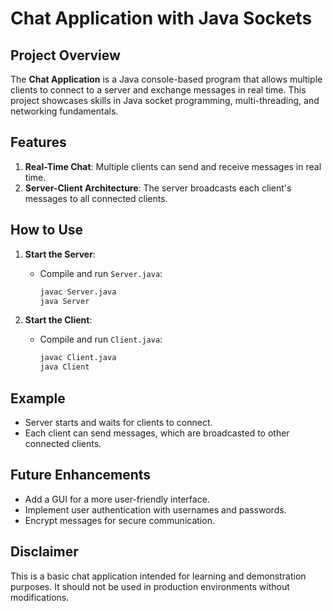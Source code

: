 # Chat Application with Java Sockets

## Project Overview
The **Chat Application** is a Java console-based program that allows multiple clients to connect to a server and exchange messages in real time. This project showcases skills in Java socket programming, multi-threading, and networking fundamentals.

## Features
1. **Real-Time Chat**: Multiple clients can send and receive messages in real time.
2. **Server-Client Architecture**: The server broadcasts each client's messages to all connected clients.

## How to Use
1. **Start the Server**:
   - Compile and run `Server.java`:
     ```bash
     javac Server.java
     java Server
     ```

2. **Start the Client**:
   - Compile and run `Client.java`:
     ```bash
     javac Client.java
     java Client
     ```

## Example
- Server starts and waits for clients to connect.
- Each client can send messages, which are broadcasted to other connected clients.

## Future Enhancements
- Add a GUI for a more user-friendly interface.
- Implement user authentication with usernames and passwords.
- Encrypt messages for secure communication.

## Disclaimer
This is a basic chat application intended for learning and demonstration purposes. It should not be used in production environments without modifications.
